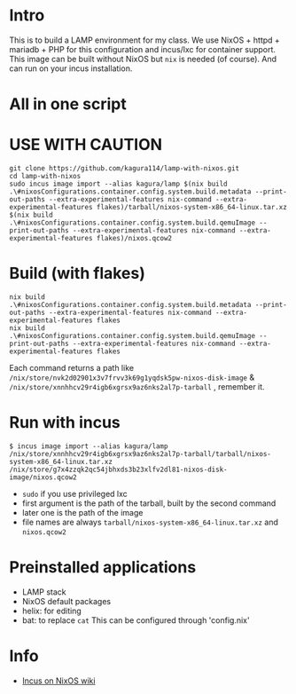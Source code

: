 # Intro
This is to build a LAMP environment for my class. We use NixOS + httpd + mariadb + PHP for this configuration and incus/lxc for container support.\
This image can be built without NixOS but `nix` is needed (of course). And can run on your incus installation.
# All in one script
# USE WITH CAUTION
```
git clone https://github.com/kagura114/lamp-with-nixos.git
cd lamp-with-nixos
sudo incus image import --alias kagura/lamp $(nix build .\#nixosConfigurations.container.config.system.build.metadata --print-out-paths --extra-experimental-features nix-command --extra-experimental-features flakes)/tarball/nixos-system-x86_64-linux.tar.xz $(nix build .\#nixosConfigurations.container.config.system.build.qemuImage --print-out-paths --extra-experimental-features nix-command --extra-experimental-features flakes)/nixos.qcow2
```

# Build (with flakes)
```
nix build .\#nixosConfigurations.container.config.system.build.metadata --print-out-paths --extra-experimental-features nix-command --extra-experimental-features flakes
nix build .\#nixosConfigurations.container.config.system.build.qemuImage --print-out-paths --extra-experimental-features nix-command --extra-experimental-features flakes
```
Each command returns a path like `/nix/store/nvk2d02901x3v7frvv3k69g1yqdsk5pw-nixos-disk-image` & ` /nix/store/xnnhhcv29r4igb6xgrsx9az6nks2al7p-tarball` , remember it.

# Run with incus
```
$ incus image import --alias kagura/lamp /nix/store/xnnhhcv29r4igb6xgrsx9az6nks2al7p-tarball/tarball/nixos-system-x86_64-linux.tar.xz /nix/store/g7x4zzqk2qc54jbhxds3b23xlfv2dl81-nixos-disk-image/nixos.qcow2
```
- `sudo` if you use privileged lxc
- first argument is the path of the tarball, built by the second command
- later one is the path of the image
- file names are always `tarball/nixos-system-x86_64-linux.tar.xz` and `nixos.qcow2` 

# Preinstalled applications
- LAMP stack
- NixOS default packages
- helix: for editing
- bat: to replace `cat`
This can be configured through 'config.nix'

# Info
- [Incus on NixOS wiki](https://wiki.nixos.org/wiki/Incus)
